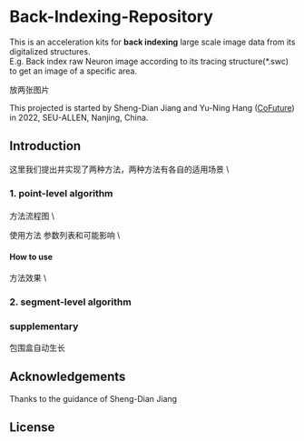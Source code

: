 # Back-Indexing-Repository
This is an acceleration kits for **back indexing** large scale image data from its digitalized structures. \
E.g. Back index raw Neuron image according to its tracing structure(*.swc) to get an image of a specific area.

放两张图片

This projected is started by Sheng-Dian Jiang and Yu-Ning Hang ([CoFuture](https://github.com/CoFuture)) in 2022, SEU-ALLEN, Nanjing, China.

## Introduction
这里我们提出并实现了两种方法，两种方法有各自的适用场景 \

### 1. point-level algorithm

#### 
方法流程图 \

使用方法 参数列表和可能影响 \

#### How to use
方法效果 \

### 2. segment-level algorithm

### supplementary
包围盒自动生长

## Acknowledgements
Thanks to the guidance of Sheng-Dian Jiang

## License